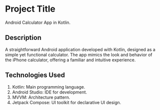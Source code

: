 # Project Title
Android Calculator App in Kotlin.

## Description
A straightforward Android application developed with Kotlin, designed as a simple yet functional calculator. 
The app mimics the look and behavior of the iPhone calculator, offering a familiar and intuitive experience. 

## Technologies Used
1. Kotlin: Main programming language.
2. Android Studio: IDE for development.
3. MVVM: Architecture pattern.
4. Jetpack Compose: UI toolkit for declarative UI design.
